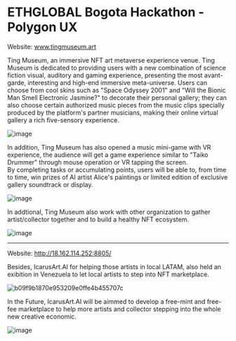 # ETHGLOBAL Bogota Hackathon - Polygon UX

Website: www.tingmuseum.art

Ting Museum, an immersive NFT art metaverse experience venue. Ting Museum is dedicated to providing users with a new combination of science fiction visual, 
auditory and gaming experience, presenting the most avant-garde, interesting and high-end immersive meta-universe. 
Users can choose from cool skins such as "Space Odyssey 2001" and "Will the Bionic Man Smell Electronic Jasmine?" 
to decorate their personal gallery; they can also choose certain authorized music pieces from the music clips specially produced by the platform's partner musicians, 
making their online virtual gallery a rich five-sensory experience.

![image](https://user-images.githubusercontent.com/54044930/194745686-1b8be025-29c3-410b-9638-71cdd7ccc7d0.png)

In addition, Ting Museum has also opened a music mini-game with VR experience, 
the audience will get a game experience similar to "Taiko Drummer" through mouse operation or VR tapping the screen.  
By completing tasks or accumulating points, users will be able to, from time to time, 
win prizes of AI artist Alice's paintings or limited edition of exclusive gallery soundtrack or display.

![image](https://user-images.githubusercontent.com/54044930/194745722-6f84a345-7cc6-47c7-8c4e-7aacb2dbec30.png)

In addtional, Ting Museum also work with other organization to gather artist/collector together and to build a healthy NFT ecosystem.

![image](https://user-images.githubusercontent.com/54044930/194745582-8c06c799-fa9c-4eb1-ab83-198c4b149662.png)

---------------------------------------------

Website: http://18.162.114.252:8805/

Besides, IcarusArt.AI for helping those artists in local LATAM, also held an exibition in Venezuela to let local artists to step into NFT marketplace.

![b09f9b1870e953209e0ffe4b455707c](https://user-images.githubusercontent.com/54044930/194745881-f0e4a0f1-6015-4605-8f5c-2178e126d1a2.jpg)

In the Future, IcarusArt.AI will be aimmed to develop a free-mint and free-fee marketplace to help more artists and collector stepping into the whole new creative economic.

![image](https://user-images.githubusercontent.com/54044930/194746051-2d8bed52-c0c4-4ac4-90f2-3ca80b3b3a11.png)
